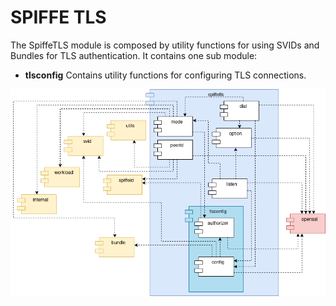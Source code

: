 <!--
(C) Copyright 2020-2021 Hewlett Packard Enterprise Development LP

 

Licensed under the Apache License, Version 2.0 (the "License"); you may
not use this file except in compliance with the License. You may obtain
a copy of the License at

 

    http://www.apache.org/licenses/LICENSE-2.0

 

Unless required by applicable law or agreed to in writing, software
distributed under the License is distributed on an "AS IS" BASIS, WITHOUT
WARRANTIES OR CONDITIONS OF ANY KIND, either express or implied. See the
License for the specific language governing permissions and limitations
under the License.

-->


# SPIFFE TLS

The SpiffeTLS module is composed by utility functions for using SVIDs and Bundles for TLS authentication. It contains one sub module:

* **tlsconfig** Contains utility functions for configuring TLS connections.


![SPIFFETLS Module Dependencies](../img/diagrams/spiffetls.png)
